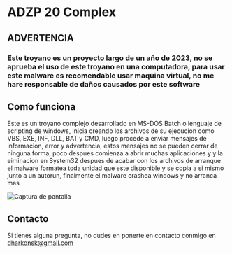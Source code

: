 # ADZP 20 Complex

## ADVERTENCIA

### Este troyano es un proyecto largo de un año de 2023, no se aprueba el uso de este troyano en una computadora, para usar este malware es recomendable usar maquina virtual, no me hare responsable de daños causados por este software

## Como funciona

Este es un troyano complejo desarrollado en MS-DOS Batch o lenguaje de scripting de windows, inicia creando los archivos de su ejecucion como VBS, EXE, INF, DLL, BAT y CMD, luego procede a enviar mensajes de informacion, error y advertencia, estos mensajes no se pueden cerrar de ninguna forma, poco despues comienza a abrir muchas aplicaciones y y la eiminacion en System32 despues de acabar con los archivos de arranque el malware formatea toda unidad que este disponible y se copia a si mismo junto a un autorun, finalmente el malware crashea windows y no arranca mas

![Captura de pantalla](https://github.com/DharkonSK/ADZP_20_Complex_Virus/assets/121519654/0559451c-208c-4192-9281-e3744d6a9985)


## Contacto

Si tienes alguna pregunta, no dudes en ponerte en contacto conmigo en dharkonsk@gmail.com
